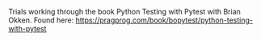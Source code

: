 Trials working through the book Python Testing with Pytest with Brian Okken.
Found here: https://pragprog.com/book/bopytest/python-testing-with-pytest